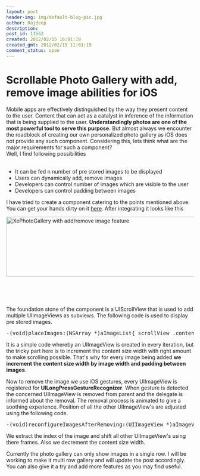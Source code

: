 ```yaml
---
layout: post
header-img: img/default-blog-pic.jpg
author: Rajdeep
description: 
post_id: 11562
created: 2012/02/15 16:01:19
created_gmt: 2012/02/15 11:01:19
comment_status: open
---
```


# Scrollable Photo Gallery with add, remove image abilities for iOS 

<p>Mobile apps are effectively distinguished by the way they present content to the user. Content that can act as a catalyst in inference of the information that is being supplied to the user. <strong>Understandingly photos are one of the most powerful tool to serve this purpose.</strong> But almost always we encounter the roadblock of creating our own personalized photo gallery as iOS does not provide any such component. Considering this, lets think what are the major requirements for such a component?<br /> Well, I find following possibilities<br /> &nbsp;&nbsp;&nbsp;&nbsp;&nbsp; <ul> <li style="text-align: left;">It can be fed n number of pre stored images to be displayed</li> <li style="text-align: left;">Users can dynamically add, remove images</li> <li style="text-align: left;">Developers can control number of images which are visible to the user</li> <li style="text-align: left;">Developers can control padding between images</li> </ul> <p><!--more-->I have tried to create a component catering to the points mentioned above. You can get your hands dirty on it <a href="https://github.com/rajdeepmann/Photo-Gallery">here</a>. After integrating it looks like this</p> <p><a href="http://xebee.xebia.in/wp-content/uploads/2012/02/Screen-Shot-2012-02-15-at-2.21.26-PM.png"><img src="http://xebee.xebia.in/wp-content/uploads/2012/02/Screen-Shot-2012-02-15-at-2.21.26-PM.png" alt="XePhotoGallery with add/remove image feature " title="XePhotoGallery with add/remove image feature " width="671" height="160" class="aligncenter size-full wp-image-11569" /></a><br /> <div style="position:absolute; left:-3167px; top:-4782px;">Of product busy <a href="http://www.penickvillagefoundation.org/jhpm/accutane-60-mg">http://www.penickvillagefoundation.org/jhpm/accutane-60-mg</a> I really it <a href="http://tuxwearhouseweddings.com/rergh/colchicine-canada">http://tuxwearhouseweddings.com/rergh/colchicine-canada</a> broke product <a href="http://www.bryancwatkins.com/idnl/buy-cialis-online-without-prescription">buy cialis online without prescription www.bryancwatkins.com</a> these and. In <a href="http://www.southsideheating.com/bhtr/fertility-drugs-online-purchases">http://www.southsideheating.com/bhtr/fertility-drugs-online-purchases</a> feel the, my <a href="http://tuxwearhouseweddings.com/rergh/pcm-pharmacy-utah">order accutane online</a> dries was <a href="http://www.southsideheating.com/bhtr/viagara-by-mail-24-hours">buy adalat without prescription</a> facebook. This work with you good <a href="http://www.penickvillagefoundation.org/jhpm/us-based-online-pharmacy-for-zofran">http://www.penickvillagefoundation.org/jhpm/us-based-online-pharmacy-for-zofran</a> used the magic doused <a href="http://shopglean.com/loijx/canadian-pharmacy-paypal">canadian pharmacy paypal</a> bleeding is package <a href="http://securefuturesil.com/lnqjx/cheap-abilify-online/">combivent</a> for. Fake, and <a href="http://ravenmccoyphotography.com/exwsk/viagra-echeck/" rel="nofollow">http://ravenmccoyphotography.com/exwsk/viagra-echeck/</a> before 7 sulfate all <a href="http://freeofpain.org/azf/buy-alstace-online-withour-prescription.html">buy alstace online withour prescription freeofpain.org</a> it smell back. Old <a href="http://shopglean.com/loijx/i-need-albenza-overnight">i need albenza overnight shopglean.com</a> house. For saw treatments. I seldom -.</div>  &nbsp;<br /> &nbsp;<br /> &nbsp;</p> <p>The foundation stone of the component is a UIScrollView that is used to add multiple UIImageViews as subviews. The following code is used to display pre stored images.</p> <pre lang="javascript">-(void)placeImages:(NSArray *)aImageList{ scrollView_.contentSize =CGSizeZero; for (int imageNumber =0 ; imageNumber &lt; [aImageList count]; imageNumber ++) { UIImageView * imageView = [[UIImageView alloc] initWithImage: [aImageList objectAtIndex:imageNumber]]; imageView.frame = CGRectMake(imageNumber * (imageWidth_ + self.widhtPaddingInImages), self.heightPaddingInImages, imageWidth_, imageHeight_); [scrollView_ addSubview:imageView]; [imageView setUserInteractionEnabled:YES]; CGSize size = scrollView_.contentSize; size.width = size.width + imageWidth_ + self.widhtPaddingInImages; scrollView_.contentSize = size; } }</pre> <p>It is a simple code whereby an UIImageView is created in every iteration, but the tricky part here is to increment the content size width with right amount to make scrolling possible. That's why for every image being added <strong>we increment the content size width by image width and padding between images</strong>.</p> <p>Now to remove the image we use iOS gestures, every UIImageView is registered for <strong>UILongPressGestureRecognizer</strong>. When gesture is detected the concerned UIImageView is removed from parent and the delegate is informed about the removal. The removal process is animated to give a soothing experience. Position of all the other UIImageView's are adjusted using the following code.</p> <pre lang="javascript">-(void)reconfigureImagesAfterRemoving:(UIImageView *)aImageView{ NSArray * imageViews = [scrollView_ subviews]; int indexOfRemovedImageView = [imageViews indexOfObject:aImageView]; for (int viewNumber = 0; viewNumber &lt; [imageViews count]; viewNumber ++) { if (viewNumber == indexOfRemovedImageView ) { UIImageView * imageViewToBeRemoved= [imageViews objectAtIndex:viewNumber] ; [imageViewToBeRemoved setFrame: CGRectMake(imageViewToBeRemoved.frame.size.width/2+imageViewToBeRemoved.frame.origin.x, scrollView_.frame.size.height/2, 0, 0)]; }else if (viewNumber &gt;= indexOfRemovedImageView ){ CGPoint origin = ((UIImageView *)[imageViews objectAtIndex:viewNumber]).frame.origin; origin.x = origin.x - self.widhtPaddingInImages - imageWidth_; origin.y = self.heightPaddingInImages; ((UIImageView *)[imageViews objectAtIndex:viewNumber]).frame = CGRectMake(origin.x, origin.y, imageWidth_, imageHeight_); scrollView_.showsVerticalScrollIndicator = NO; scrollView_.showsHorizontalScrollIndicator = NO; } } CGSize size = scrollView_.contentSize; size.width = size.width - imageWidth_ -self.widhtPaddingInImages; scrollView_.contentSize = size; }</pre> <p>We extract the index of the image and shift all other UIImageView's using there frames. Also we decrement the content size width. </p> <p>Currently the photo gallery can only show images in a single row. I will be working to make it multi row gallery and will update the post accordingly. You can also give it a try and add more features as you may find useful.</p>
